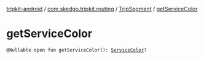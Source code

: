 [tripkit-android](../../index.md) / [com.skedgo.tripkit.routing](../index.md) / [TripSegment](index.md) / [getServiceColor](./get-service-color.md)

# getServiceColor

`@Nullable open fun getServiceColor(): `[`ServiceColor`](../-service-color/index.md)`?`